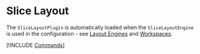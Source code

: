# Slice Layout

The `SliceLayoutPlugin` is automatically loaded when the `SliceLayoutEngine` is used in the configuration - see [Layout Engines](core/layout-engines.md) and [Workspaces](core/workspaces.md).

[!INCLUDE [Commands](../../_common/plugins/slice-layout.md)]
